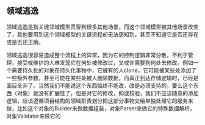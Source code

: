 ## 领域逃逸

领域逃逸是指关键领域模型贯穿到很多其他场景，而这个领域模型被其他场景改变了，其他要用到这个领域模型的关键流程却无法感知到，甚至不知道它是否还存在或是否还正确。

领域逃逸很容易造成整个流程上的异常，因为它的控制逻辑非常分散，不利于管理，接受或维护的人难发现它在何处被修改过，又或许需要到何处去修改。例如一个需要持久化的对象在持久化事物中，它被有的人clone，它可能被某些处添加了一些额外参数，甚至可能在某些处被人删除数据，而真正到达存储逻辑时，已经是面目全非了。当然我们不能说这个东西始终不能改，改是必须支持的，要么这个东西（对象）就没有扩展性了，但是对它的修改，抑或校验，我们不应该随意的添加逻辑，应该遵循项目结构的领域职责划分把这部分事物交给单独处理它的服务来做，比如这个对象的Builder来做数据组装，对象Parser来做它的特殊数据解析，对象Validator来做它的

